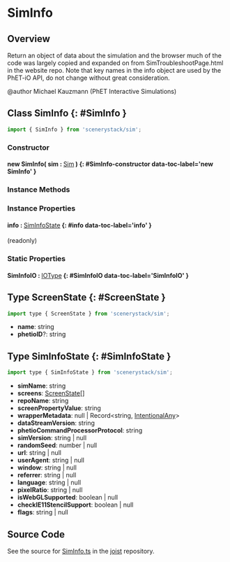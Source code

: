 # SimInfo

## Overview

Return an object of data about the simulation and the browser
much of the code was largely copied and expanded on from SimTroubleshootPage.html in the website repo. Note that
key names in the info object are used by the PhET-iO API, do not change without great consideration.

@author Michael Kauzmann (PhET Interactive Simulations)

## Class SimInfo {: #SimInfo }


```js
import { SimInfo } from 'scenerystack/sim';
```
### Constructor

#### new SimInfo( sim : <span style="font-weight: 400;">[Sim](../sim/Sim.md)</span> ) {: #SimInfo-constructor data-toc-label='new SimInfo' }

### Instance Methods



### Instance Properties

#### info : <span style="font-weight: 400;">[SimInfoState](../sim/SimInfo.md#SimInfoState)</span> {: #info data-toc-label='info' }

(readonly)

### Static Properties

#### SimInfoIO : <span style="font-weight: 400;">[IOType](../tandem/IOType.md)</span> {: #SimInfoIO data-toc-label='SimInfoIO' }



## Type ScreenState {: #ScreenState }


```js
import type { ScreenState } from 'scenerystack/sim';
```


- **name**: <span style="color: hsla(calc(var(--md-hue) + 180deg),80%,40%,1);">string</span>
- **phetioID**?: <span style="color: hsla(calc(var(--md-hue) + 180deg),80%,40%,1);">string</span>




## Type SimInfoState {: #SimInfoState }


```js
import type { SimInfoState } from 'scenerystack/sim';
```


- **simName**: <span style="color: hsla(calc(var(--md-hue) + 180deg),80%,40%,1);">string</span>
- **screens**: [ScreenState](../sim/SimInfo.md#ScreenState)[]
- **repoName**: <span style="color: hsla(calc(var(--md-hue) + 180deg),80%,40%,1);">string</span>
- **screenPropertyValue**: <span style="color: hsla(calc(var(--md-hue) + 180deg),80%,40%,1);">string</span>
- **wrapperMetadata**: <span style="color: hsla(calc(var(--md-hue) + 180deg),80%,40%,1);">null</span> | Record&lt;<span style="color: hsla(calc(var(--md-hue) + 180deg),80%,40%,1);">string</span>, [IntentionalAny](../phet-core/IntentionalAny.md)&gt;
- **dataStreamVersion**: <span style="color: hsla(calc(var(--md-hue) + 180deg),80%,40%,1);">string</span>
- **phetioCommandProcessorProtocol**: <span style="color: hsla(calc(var(--md-hue) + 180deg),80%,40%,1);">string</span>
- **simVersion**: <span style="color: hsla(calc(var(--md-hue) + 180deg),80%,40%,1);">string</span> | <span style="color: hsla(calc(var(--md-hue) + 180deg),80%,40%,1);">null</span>
- **randomSeed**: <span style="color: hsla(calc(var(--md-hue) + 180deg),80%,40%,1);">number</span> | <span style="color: hsla(calc(var(--md-hue) + 180deg),80%,40%,1);">null</span>
- **url**: <span style="color: hsla(calc(var(--md-hue) + 180deg),80%,40%,1);">string</span> | <span style="color: hsla(calc(var(--md-hue) + 180deg),80%,40%,1);">null</span>
- **userAgent**: <span style="color: hsla(calc(var(--md-hue) + 180deg),80%,40%,1);">string</span> | <span style="color: hsla(calc(var(--md-hue) + 180deg),80%,40%,1);">null</span>
- **window**: <span style="color: hsla(calc(var(--md-hue) + 180deg),80%,40%,1);">string</span> | <span style="color: hsla(calc(var(--md-hue) + 180deg),80%,40%,1);">null</span>
- **referrer**: <span style="color: hsla(calc(var(--md-hue) + 180deg),80%,40%,1);">string</span> | <span style="color: hsla(calc(var(--md-hue) + 180deg),80%,40%,1);">null</span>
- **language**: <span style="color: hsla(calc(var(--md-hue) + 180deg),80%,40%,1);">string</span> | <span style="color: hsla(calc(var(--md-hue) + 180deg),80%,40%,1);">null</span>
- **pixelRatio**: <span style="color: hsla(calc(var(--md-hue) + 180deg),80%,40%,1);">string</span> | <span style="color: hsla(calc(var(--md-hue) + 180deg),80%,40%,1);">null</span>
- **isWebGLSupported**: <span style="color: hsla(calc(var(--md-hue) + 180deg),80%,40%,1);">boolean</span> | <span style="color: hsla(calc(var(--md-hue) + 180deg),80%,40%,1);">null</span>
- **checkIE11StencilSupport**: <span style="color: hsla(calc(var(--md-hue) + 180deg),80%,40%,1);">boolean</span> | <span style="color: hsla(calc(var(--md-hue) + 180deg),80%,40%,1);">null</span>
- **flags**: <span style="color: hsla(calc(var(--md-hue) + 180deg),80%,40%,1);">string</span> | <span style="color: hsla(calc(var(--md-hue) + 180deg),80%,40%,1);">null</span>




## Source Code

See the source for [SimInfo.ts](https://github.com/phetsims/joist/blob/main/js/SimInfo.ts) in the [joist](https://github.com/phetsims/joist) repository.
